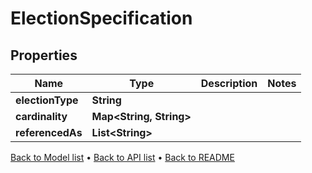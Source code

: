 

# ElectionSpecification


## Properties

| Name | Type | Description | Notes |
|------------ | ------------- | ------------- | -------------|
|**electionType** | **String** |  |  |
|**cardinality** | **Map&lt;String, String&gt;** |  |  |
|**referencedAs** | **List&lt;String&gt;** |  |  |



[Back to Model list](../README.md#documentation-for-models) &#8226; [Back to API list](../README.md#documentation-for-api-endpoints) &#8226; [Back to README](../README.md)


